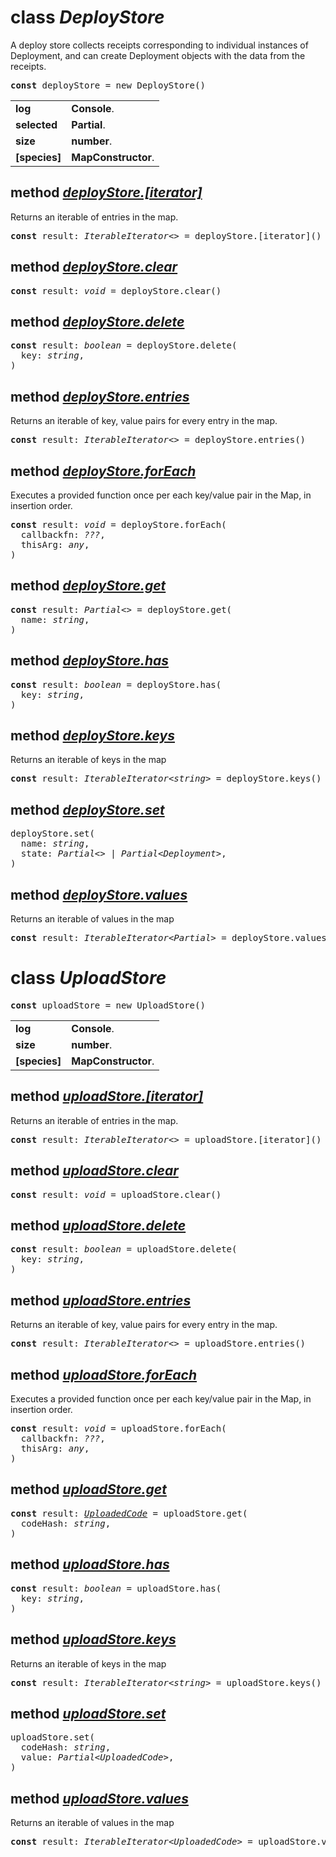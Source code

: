 <!-- @hackbg/docs: begin -->

# class *DeployStore*
A deploy store collects receipts corresponding to individual instances of Deployment,
and can create Deployment objects with the data from the receipts.

<pre>
<strong>const</strong> deployStore = new DeployStore()
</pre>

<table><tbody>
<tr><td valign="top">
<strong>log</strong></td>
<td><strong>Console</strong>. </td></tr>
<tr><td valign="top">
<strong>selected</strong></td>
<td><strong>Partial</strong>. </td></tr>
<tr><td valign="top">
<strong>size</strong></td>
<td><strong>number</strong>. </td></tr>
<tr><td valign="top">
<strong>[species]</strong></td>
<td><strong>MapConstructor</strong>. </td></tr></tbody></table>

## method [*deployStore.[iterator]*](undefined)
Returns an iterable of entries in the map.
<pre>
<strong>const</strong> result: <em>IterableIterator&lt;&gt;</em> = deployStore.[iterator]()
</pre>

## method [*deployStore.clear*](undefined)
<pre>
<strong>const</strong> result: <em>void</em> = deployStore.clear()
</pre>

## method [*deployStore.delete*](undefined)

<pre>
<strong>const</strong> result: <em>boolean</em> = deployStore.delete(
  key: <em>string</em>,
)
</pre>

## method [*deployStore.entries*](undefined)
Returns an iterable of key, value pairs for every entry in the map.
<pre>
<strong>const</strong> result: <em>IterableIterator&lt;&gt;</em> = deployStore.entries()
</pre>

## method [*deployStore.forEach*](undefined)
Executes a provided function once per each key/value pair in the Map, in insertion order.
<pre>
<strong>const</strong> result: <em>void</em> = deployStore.forEach(
  callbackfn: <em>???</em>,
  thisArg: <em>any</em>,
)
</pre>

## method [*deployStore.get*](https://github.com/hackbg/fadroma/blob/8021010d3bd291bbf15b55b54602374c0e5488a2/packages/agent/store.ts#L17)
<pre>
<strong>const</strong> result: <em>Partial&lt;&gt;</em> = deployStore.get(
  name: <em>string</em>,
)
</pre>

## method [*deployStore.has*](undefined)

<pre>
<strong>const</strong> result: <em>boolean</em> = deployStore.has(
  key: <em>string</em>,
)
</pre>

## method [*deployStore.keys*](undefined)
Returns an iterable of keys in the map
<pre>
<strong>const</strong> result: <em>IterableIterator&lt;string&gt;</em> = deployStore.keys()
</pre>

## method [*deployStore.set*](https://github.com/hackbg/fadroma/blob/8021010d3bd291bbf15b55b54602374c0e5488a2/packages/agent/store.ts#L24)
<pre>
deployStore.set(
  name: <em>string</em>,
  state: <em>Partial&lt;&gt; | Partial&lt;Deployment&gt;</em>,
)
</pre>

## method [*deployStore.values*](undefined)
Returns an iterable of values in the map
<pre>
<strong>const</strong> result: <em>IterableIterator&lt;Partial&gt;</em> = deployStore.values()
</pre>

# class *UploadStore*
<pre>
<strong>const</strong> uploadStore = new UploadStore()
</pre>

<table><tbody>
<tr><td valign="top">
<strong>log</strong></td>
<td><strong>Console</strong>. </td></tr>
<tr><td valign="top">
<strong>size</strong></td>
<td><strong>number</strong>. </td></tr>
<tr><td valign="top">
<strong>[species]</strong></td>
<td><strong>MapConstructor</strong>. </td></tr></tbody></table>

## method [*uploadStore.[iterator]*](undefined)
Returns an iterable of entries in the map.
<pre>
<strong>const</strong> result: <em>IterableIterator&lt;&gt;</em> = uploadStore.[iterator]()
</pre>

## method [*uploadStore.clear*](undefined)
<pre>
<strong>const</strong> result: <em>void</em> = uploadStore.clear()
</pre>

## method [*uploadStore.delete*](undefined)

<pre>
<strong>const</strong> result: <em>boolean</em> = uploadStore.delete(
  key: <em>string</em>,
)
</pre>

## method [*uploadStore.entries*](undefined)
Returns an iterable of key, value pairs for every entry in the map.
<pre>
<strong>const</strong> result: <em>IterableIterator&lt;&gt;</em> = uploadStore.entries()
</pre>

## method [*uploadStore.forEach*](undefined)
Executes a provided function once per each key/value pair in the Map, in insertion order.
<pre>
<strong>const</strong> result: <em>void</em> = uploadStore.forEach(
  callbackfn: <em>???</em>,
  thisArg: <em>any</em>,
)
</pre>

## method [*uploadStore.get*](https://github.com/hackbg/fadroma/blob/8021010d3bd291bbf15b55b54602374c0e5488a2/packages/agent/store.ts#L37)
<pre>
<strong>const</strong> result: <em><a href="#">UploadedCode</a></em> = uploadStore.get(
  codeHash: <em>string</em>,
)
</pre>

## method [*uploadStore.has*](undefined)

<pre>
<strong>const</strong> result: <em>boolean</em> = uploadStore.has(
  key: <em>string</em>,
)
</pre>

## method [*uploadStore.keys*](undefined)
Returns an iterable of keys in the map
<pre>
<strong>const</strong> result: <em>IterableIterator&lt;string&gt;</em> = uploadStore.keys()
</pre>

## method [*uploadStore.set*](https://github.com/hackbg/fadroma/blob/8021010d3bd291bbf15b55b54602374c0e5488a2/packages/agent/store.ts#L41)
<pre>
uploadStore.set(
  codeHash: <em>string</em>,
  value: <em>Partial&lt;UploadedCode&gt;</em>,
)
</pre>

## method [*uploadStore.values*](undefined)
Returns an iterable of values in the map
<pre>
<strong>const</strong> result: <em>IterableIterator&lt;UploadedCode&gt;</em> = uploadStore.values()
</pre>
<!-- @hackbg/docs: end -->